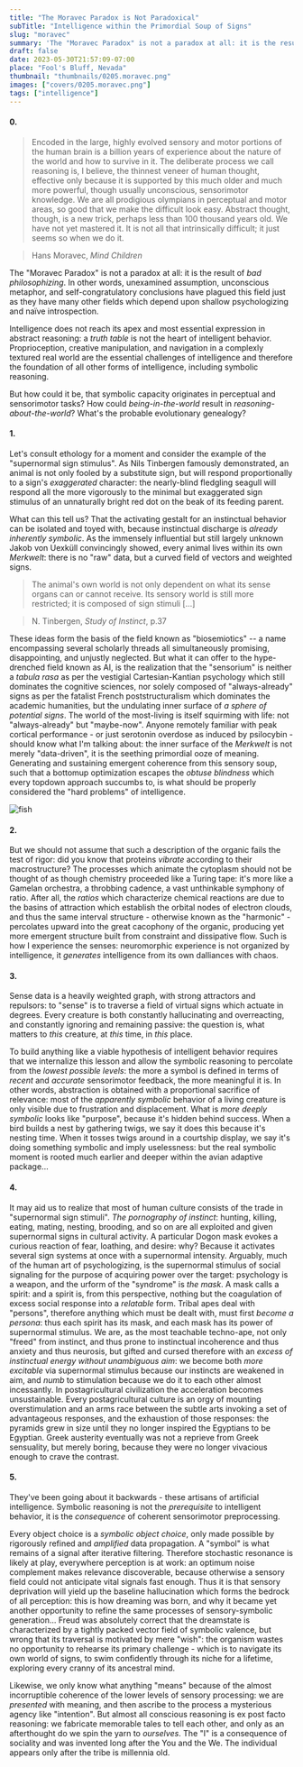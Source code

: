 ```yaml
---
title: "The Moravec Paradox is Not Paradoxical"
subTitle: "Intelligence within the Primordial Soup of Signs"
slug: "moravec"
summary: 'The "Moravec Paradox" is not a paradox at all: it is the result of bad philosophizing.'
draft: false
date: 2023-05-30T21:57:09-07:00
place: "Fool's Bluff, Nevada"
thumbnail: "thumbnails/0205.moravec.png"
images: ["covers/0205.moravec.png"]
tags: ["intelligence"]
---
```


#### 0.

> Encoded in the large, highly evolved sensory and motor portions of the human brain is a billion years of experience about the nature of the world and how to survive in it. The deliberate process we call reasoning is, I believe, the thinnest veneer of human thought, effective only because it is supported by this much older and much more powerful, though usually unconscious, sensorimotor knowledge. We are all prodigious olympians in perceptual and motor areas, so good that we make the difficult look easy. Abstract thought, though, is a new trick, perhaps less than 100 thousand years old. We have not yet mastered it. It is not all that intrinsically difficult; it just seems so when we do it.

> Hans Moravec, *Mind Children*

The "Moravec Paradox" is not a paradox at all: it is the result of *bad philosophizing*. In other words, unexamined assumption, unconscious metaphor, and self-congratulatory conclusions have plagued this field just as they have many other fields which depend upon shallow psychologizing and naïve introspection.

Intelligence does not reach its apex and most essential expression in abstract reasoning: a *truth table* is not the heart of intelligent behavior. Proprioception, creative manipulation, and navigation in a complexly textured real world are the essential challenges of intelligence and therefore the foundation of all other forms of intelligence, including symbolic reasoning.

But how could it be, that symbolic capacity originates in perceptual and sensorimotor tasks? How could *being-in-the-world* result in *reasoning-about-the-world*? What's the probable evolutionary genealogy?

#### 1.

Let's consult ethology for a moment and consider the example of the "supernormal sign stimulus". As Nils Tinbergen famously demonstrated, an animal is not only fooled by a substitute sign, but will respond proportionally to a sign's *exaggerated* character: the nearly-blind fledgling seagull will respond all the more vigorously to the minimal but exaggerated sign stimulus of an unnaturally bright red dot on the beak of its feeding parent.

What can this tell us? That the activating gestalt for an instinctual behavior can be isolated and toyed with, because instinctual discharge is *already inherently symbolic*. As the immensely influential but still largely unknown Jakob von Uexküll convincingly showed, every animal lives within its own *Merkwelt*: there is no "raw" data, but a curved field of vectors and weighted signs.

> The animal's own world is not only dependent on what its sense organs can or cannot receive. Its sensory world is still more restricted; it is composed of sign stimuli [...]

> N. Tinbergen, *Study of Instinct*, p.37

These ideas form the basis of the field known as "biosemiotics" -- a name encompassing several scholarly threads all simultaneously promising, disappointing, and unjustly neglected. But what it can offer to the hype-drenched field known as AI, is the realization that the "sensorium" is neither a *tabula rasa* as per the vestigial Cartesian-Kantian psychology which still dominates the cognitive sciences, nor solely composed of "always-already" signs as per the fatalist French poststructuralism which dominates the academic humanities, but the undulating inner surface of *a sphere of potential signs*. The world of the most-living is itself squirming with life: not "always-already" but "maybe-now". Anyone remotely familiar with peak cortical performance - or just serotonin overdose as induced by psilocybin - should know what I'm talking about: the inner surface of the *Merkwelt* is not merely "data-driven", it is the seething primordial ooze of meaning. Generating and sustaining emergent coherence from this sensory soup, such that a bottomup optimization escapes the *obtuse blindness* which every topdown approach succumbs to, is what should be properly considered the "hard problems" of intelligence.

![fish](covers/0195.intelligence.jpg)

#### 2.

But we should not assume that such a description of the organic fails the test of rigor: did you know that proteins *vibrate* according to their macrostructure? The processes which animate the cytoplasm should not be thought of as though chemistry proceeded like a Turing tape: it's more like a Gamelan orchestra, a throbbing cadence, a vast unthinkable symphony of ratio. After all, the *ratios* which characterize chemical reactions are due to the basins of attraction which establish the orbital nodes of electron clouds, and thus the same interval structure - otherwise known as the "harmonic" - percolates upward into the great cacophony of the organic, producing yet more emergent structure built from constraint and dissipative flow. Such is how I experience the senses: neuromorphic experience is not organized by intelligence, it *generates* intelligence from its own dalliances with chaos.

#### 3.

Sense data is a heavily weighted graph, with strong attractors and repulsors: to "sense" is to traverse a field of virtual signs which actuate in degrees. Every creature is both constantly hallucinating and overreacting, and constantly ignoring and remaining passive: the question is, what matters to *this* creature, at *this* time, in *this* place.

To build anything like a viable hypothesis of intelligent behavior requires that we internalize this lesson and allow the symbolic reasoning to percolate from the *lowest possible levels*: the more a symbol is defined in terms of *recent* and *accurate* sensorimotor feedback, the more meaningful it is. In other words, abstraction is obtained with a proportional sacrifice of relevance: most of the *apparently symbolic* behavior of a living creature is only visible due to frustration and displacement. What is *more deeply symbolic* looks like "purpose", because it's hidden behind success. When a bird builds a nest by gathering twigs, we say it does this because it's nesting time. When it tosses twigs around in a courtship display, we say it's doing something symbolic and imply uselessness: but the real symbolic moment is rooted much earlier and deeper within the avian adaptive package...

#### 4.

It may aid us to realize that most of human culture consists of the trade in "supernormal sign stimuli". *The pornography of instinct*: hunting, killing, eating, mating, nesting, brooding, and so on are all exploited and given supernormal signs in cultural activity. A particular Dogon mask evokes a curious reaction of fear, loathing, and desire: why? Because it activates several sign systems at once with a supernormal intensity. Arguably, much of the human art of psychologizing, is the supernormal stimulus of social signaling for the purpose of acquiring power over the target: psychology is a weapon, and the urform of the "syndrome" is *the mask*. A mask calls a spirit: and a spirit is, from this perspective, nothing but the coagulation of excess social response into a *relatable* form. Tribal apes deal with "persons", therefore anything which must be dealt with, must first *become a persona*: thus each spirit has its mask, and each mask has its power of supernormal stimulus. We are, as the most teachable techno-ape, not only "freed" from instinct, and thus prone to instinctual incoherence and thus anxiety and thus neurosis, but gifted and cursed therefore with an *excess of instinctual energy without unambiguous aim*: we become both *more excitable* via supernormal stimulus because our instincts are weakened in aim, and *numb* to stimulation because we do it to each other almost incessantly. In postagricultural civilization the acceleration becomes unsustainable. Every postagricultural culture is an orgy of mounting overstimulation and an arms race between the subtle arts invoking a set of advantageous responses, and the exhaustion of those responses: the pyramids grew in size until they no longer inspired the Egyptians to be Egyptian. Greek austerity eventually was not a reprieve from Greek sensuality, but merely boring, because they were no longer vivacious enough to crave the contrast.

#### 5.

They've been going about it backwards - these artisans of artificial intelligence. Symbolic reasoning is not the *prerequisite* to intelligent behavior, it is the *consequence* of coherent sensorimotor preprocessing.

Every object choice is a *symbolic object choice*, only made possible by rigorously refined and *amplified* data propagation. A "symbol" is what remains of a signal after iterative filtering. Therefore stochastic resonance is likely at play, everywhere perception is at work: an optimum noise complement makes relevance discoverable, because otherwise a sensory field could not anticipate vital signals fast enough. Thus it is that sensory deprivation will yield up the baseline hallucination which forms the bedrock of all perception: this is how dreaming was born, and why it became yet another opportunity to refine the same processes of sensory-symbolic generation... Freud was absolutely correct that the dreamstate is characterized by a tightly packed vector field of symbolic valence, but wrong that its traversal is motivated by mere "wish": the organism wastes no opportunity to rehearse its primary challenge - which is to navigate its own world of signs, to swim confidently through its niche for a lifetime, exploring every cranny of its ancestral mind.

Likewise, we only know what anything "means" because of the almost incorruptible coherence of the lower levels of sensory processing: we are *presented* with meaning, and then ascribe to the process a mysterious agency like "intention". But almost all conscious reasoning is ex post facto reasoning: we fabricate memorable tales to tell each other, and only as an afterthought do we spin the yarn to *ourselves*. The "I" is a consequence of sociality and was invented long after the You and the We. The individual appears only after the tribe is millennia old.
